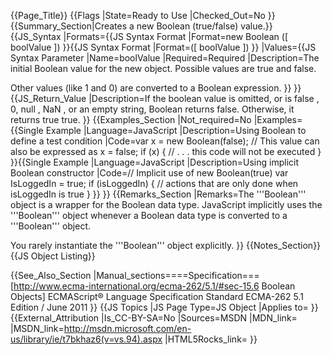 {{Page_Title}}
{{Flags
|State=Ready to Use
|Checked_Out=No
}}
{{Summary_Section|Creates a new Boolean (true/false) value.}}
{{JS_Syntax
|Formats={{JS Syntax Format
|Format=new Boolean ([ boolValue ])
}}{{JS Syntax Format
|Format=([ boolValue ])
}}
|Values={{JS Syntax Parameter
|Name=boolValue
|Required=Required
|Description=The initial Boolean value for the new object. Possible values are true and false.

Other values (like 1 and 0) are converted to a Boolean expression.
}}
}}
{{JS_Return_Value
|Description=If the boolean value is omitted, or is false , 0, null , NaN , or an empty string, Boolean returns false. Otherwise, it returns true true.
}}
{{Examples_Section
|Not_required=No
|Examples={{Single Example
|Language=JavaScript
|Description=Using Boolean to define a test condition
|Code=var x = new Boolean(false);
// This value can also be expressed as x = false;
if (x) {
  // . . . this code will not be executed
}
}}{{Single Example
|Language=JavaScript
|Description=Using implicit Boolean constructor
|Code=// Implicit use of new Boolean(true)
var IsLoggedIn = true; 
if (isLoggedIn) {
  // actions that are only done when isLoggedIn is true
}
}}
}}
{{Remarks_Section
|Remarks=The '''Boolean''' object is a wrapper for the Boolean data type. JavaScript implicitly uses the '''Boolean''' object whenever a Boolean data type is converted to a '''Boolean''' object.

You rarely instantiate the '''Boolean''' object explicitly.
}}
{{Notes_Section}}
{{JS Object Listing}}

{{See_Also_Section
|Manual_sections====Specification===
[http://www.ecma-international.org/ecma-262/5.1/#sec-15.6 Boolean Objects]
ECMAScript® Language Specification
Standard ECMA-262
5.1 Edition / June 2011
}}
{{JS Topics
|JS Page Type=JS Object
|Applies to=
}}
{{External_Attribution
|Is_CC-BY-SA=No
|Sources=MSDN
|MDN_link=
|MSDN_link=http://msdn.microsoft.com/en-us/library/ie/t7bkhaz6(v=vs.94).aspx
|HTML5Rocks_link=
}}